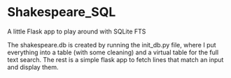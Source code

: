 # Shakespeare_SQL
A little Flask app to play around with SQLite FTS

The shakespeare.db is created by running the init_db.py file, where I put everything into a table (with some cleaning) and a virtual table for the full text search.
The rest is a simple flask app to fetch lines that match an input and display them.
